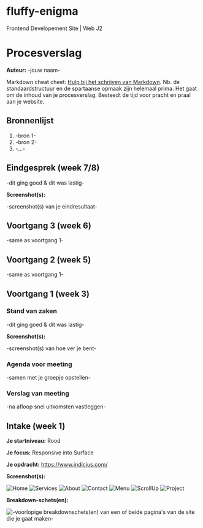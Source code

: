 # fluffy-enigma
Frontend Developement Site | Web J2

# Procesverslag
**Auteur:** -jouw naam-

Markdown cheat cheet: [Hulp bij het schrijven van Markdown](https://github.com/adam-p/markdown-here/wiki/Markdown-Cheatsheet). Nb. de standaardstructuur en de spartaanse opmaak zijn helemaal prima. Het gaat om de inhoud van je procesverslag. Besteedt de tijd voor pracht en praal aan je website.



## Bronnenlijst
1. -bron 1-
2. -bron 2-
3. -...-



## Eindgesprek (week 7/8)

-dit ging goed & dit was lastig-

**Screenshot(s):**

-screenshot(s) van je eindresultaat-



## Voortgang 3 (week 6)

-same as voortgang 1-



## Voortgang 2 (week 5)

-same as voortgang 1-



## Voortgang 1 (week 3)

### Stand van zaken

-dit ging goed & dit was lastig-

**Screenshot(s):**

-screenshot(s) van hoe ver je bent-

### Agenda voor meeting

-samen met je groepje opstellen-

### Verslag van meeting

-na afloop snel uitkomsten vastleggen-



## Intake (week 1)

**Je startniveau:** Rood

**Je focus:** Responsive into Surface

**Je opdracht:** https://www.indicius.com/

**Screenshot(s):**

![Home](images/indictus_home.png)
![Services](images/indictus_services.png)
![About](images/indictus_about.png)
![Contact](images/indictus_contact.png)
![Menu](images/indictus_menu.png)
![ScrollUp](images/indictus_scrollup.png)
![Project](images/indictus_project.png)

**Breakdown-schets(en):**

![-voorlopige breakdownschets(en) van een of beide pagina's van de site die je gaat maken-](images/indictus_about_dissect.svg)
